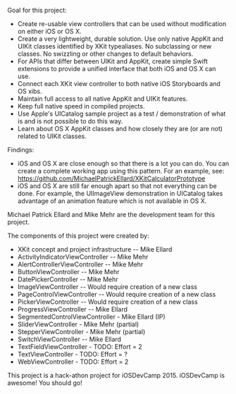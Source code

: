 
Goal for this project:

- Create re-usable view controllers that can be used without modification on either iOS or OS X.
- Create a very lightweight, durable solution. Use only native AppKit and UIKit classes identified by XKit typealiases.  No subclassing or new classes. No swizzling or other changes to default behaviors.
- For APIs that differ between UIKit and AppKit, create simple Swift extensions to provide a unified interface that both iOS and OS X can use.  
- Connect each XKit view controller to both native iOS Storyboards and OS xibs.  
- Maintain full access to all native AppKit and UIKit features.
- Keep full native speed in compiled projects.
- Use Apple's UICatalog sample project as a test / demonstration of what is and is not possible to do this way.
- Learn about OS X AppKit classes and how closely they are (or are not) related to UIKit classes.

Findings:

- iOS and OS X are close enough so that there is a lot you can do. You can create a complete working app using this pattern.  For an example, see:  https://github.com/MichaelPatrickEllard/XKitCalculatorPrototype
- iOS and OS X are still far enough apart so that not everything can be done.  For example, the UIImageView demonstration in UICatalog takes advantage of an animation feature which is not available in OS X.  

Michael Patrick Ellard and Mike Mehr are the development team for this project. 

The components of this project were created by:

- XKit concept and project infrastructure -- Mike Ellard
- ActivityIndicatorViewController -- Mike Mehr
- AlertControllerViewController -- Mike Mehr
- ButtonViewController -- Mike Mehr
- DatePickerController -- Mike Mehr
- ImageViewController -- Would require creation of a new class
- PageControlViewController -- Would require creation of a new class
- PickerViewController -- Would require creation of a new class
- ProgressViewController -- Mike Ellard
- SegmentedControlViewController - Mike Ellard (IP)
- SliderViewController - Mike Mehr (partial)
- StepperViewController - Mike Mehr (partial)
- SwitchViewController -- Mike Ellard
- TextFieldViewController - TODO: Effort = 2
- TextViewController - TODO: Effort = ?
- WebViewController - TODO: Effort = 2

This project is a hack-athon project for iOSDevCamp 2015.  iOSDevCamp is awesome!  You should go!

